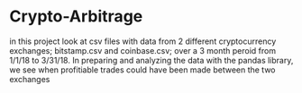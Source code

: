 # Crypto-Arbitrage
in this project look at csv files with data from 2 different cryptocurrency exchanges; bitstamp.csv and coinbase.csv; over a 3 month peroid from 1/1/18 to 3/31/18. In preparing and analyzing the data with the pandas library, we see when profitiable trades could have been made between the two exchanges
